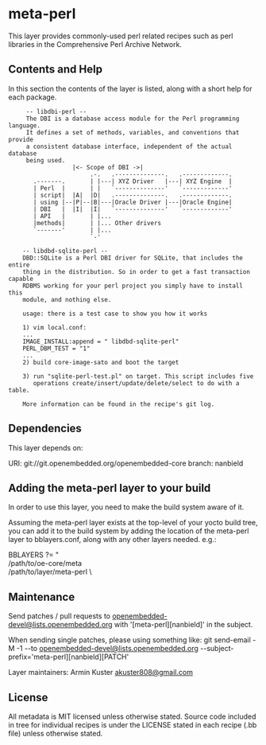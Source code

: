 meta-perl
=========
This layer provides commonly-used perl related recipes such as perl libraries
in the Comprehensive Perl Archive Network.

Contents and Help
-----------------

In this section the contents of the layer is listed, along with a short
help for each package.

         -- libdbi-perl --
         The DBI is a database access module for the Perl programming language.
         It defines a set of methods, variables, and conventions that provide
         a consistent database interface, independent of the actual database
         being used.
                      |<- Scope of DBI ->|
                           .-.   .--------------.   .-------------.
           .-------.       | |---| XYZ Driver   |---| XYZ Engine  |
           | Perl  |       | |   `--------------'   `-------------'
           | script|  |A|  |D|   .--------------.   .-------------.
           | using |--|P|--|B|---|Oracle Driver |---|Oracle Engine|
           | DBI   |  |I|  |I|   `--------------'   `-------------'
           | API   |       | |...
           |methods|       | |... Other drivers
           `-------'       | |...
                           `-'

        -- libdbd-sqlite-perl --
        DBD::SQLite is a Perl DBI driver for SQLite, that includes the entire
        thing in the distribution. So in order to get a fast transaction capable
        RDBMS working for your perl project you simply have to install this
        module, and nothing else.

        usage: there is a test case to show you how it works

        1) vim local.conf:
        ...
        IMAGE_INSTALL:append = " libdbd-sqlite-perl"
        PERL_DBM_TEST = "1"
        ...
        2) build core-image-sato and boot the target

        3) run "sqlite-perl-test.pl" on target. This script includes five
           operations create/insert/update/delete/select to do with a table.

        More information can be found in the recipe's git log.

Dependencies
------------

This layer depends on:

  URI: git://git.openembedded.org/openembedded-core
  branch: nanbield 

Adding the meta-perl layer to your build
---------------------------------------

In order to use this layer, you need to make the build system aware of
it.

Assuming the meta-perl layer exists at the top-level of your
yocto build tree, you can add it to the build system by adding the
location of the meta-perl layer to bblayers.conf, along with any
other layers needed. e.g.:

  BBLAYERS ?= " \
    /path/to/oe-core/meta \
    /path/to/layer/meta-perl \

Maintenance
-----------

Send patches / pull requests to openembedded-devel@lists.openembedded.org with
'[meta-perl][nanbield]' in the subject.

When sending single patches, please using something like:
git send-email -M -1 --to openembedded-devel@lists.openembedded.org --subject-prefix='meta-perl][nanbield][PATCH'

Layer maintainers: Armin Kuster <akuster808@gmail.com>
    

License
-------

All metadata is MIT licensed unless otherwise stated. Source code included
in tree for individual recipes is under the LICENSE stated in each recipe
(.bb file) unless otherwise stated.
